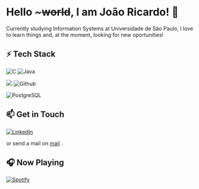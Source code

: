 # Hello ~~~world~~, I am João Ricardo! 👋
Currently studying Information Systems at Universidade de São Paulo, I love to learn things and, at the moment, looking for new oportunities!

## ⚡ Tech Stack

![C](https://img.shields.io/badge/C-00599C?style=for-the-badge&logo=c&logoColor=white) ![Java](https://img.shields.io/badge/java-%23ED8B00.svg?style=for-the-badge&logo=openjdk&logoColor=white)

![](https://img.shields.io/badge/git%20-%23F05033.svg?&style=for-the-badge&logo=git&logoColor=white)  ![Github](https://img.shields.io/badge/github%20-%23121011.svg?&style=for-the-badge&logo=github&logoColor=white)

![PostgreSQL](https://img.shields.io/badge/PostgreSQL-000?style=for-the-badge&logo=postgresql)

## 📫 Get in Touch

[![LinkedIn](https://img.shields.io/badge/LinkedIn-0077B5?style=for-the-badge&logo=linkedin&logoColor=white)](https://www.linkedin.com/in/jo%C3%A3o-ricardo-paiva-camargo-591b11293/)

or send a mail on [mail](mailto:jrpiavacamargo@gmail.com) .

## 🎧 Now Playing

[![Spotify](https://github-readme-remake.vercel.app/api/spotify)](https://open.spotify.com/user/n9sbc949pb9s6j8o3banerhzt)
<br/>
